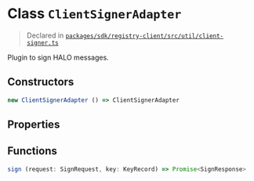 # Class `ClientSignerAdapter`
> Declared in [`packages/sdk/registry-client/src/util/client-signer.ts`]()

Plugin to sign HALO messages.

## Constructors
```ts
new ClientSignerAdapter () => ClientSignerAdapter
```

## Properties


## Functions
```ts
sign (request: SignRequest, key: KeyRecord) => Promise<SignResponse>
```